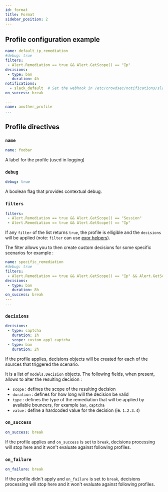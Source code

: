 ```yaml
---
id: format
title: Format
sidebar_position: 2
---
```


## Profile configuration example

```yaml title="/etc/crowdsec/profiles.yaml"
name: default_ip_remediation
#debug: true
filters:
 - Alert.Remediation == true && Alert.GetScope() == "Ip"
decisions:
 - type: ban
   duration: 4h
notifications:
  - slack_default  # Set the webhook in /etc/crowdsec/notifications/slack.yaml before enabling this.
on_success: break

---
name: another_profile
...
```


## Profile directives

### `name`

```yaml
name: foobar
```

A label for the profile (used in logging)

### `debug`

```yaml
debug: true
```

A boolean flag that provides contextual debug.

### `filters`

```yaml
filters:
 - Alert.Remediation == true && Alert.GetScope() == "Session"
 - Alert.Remediation == true && Alert.GetScope() == "Ip"
```

If any `filter` of the list returns `true`, the profile is elligible and the `decisions` will be applied (note: `filter` can use [expr helpers](/expr/helpers.md)).

The filter allows you to then create custom decisions for some specific scenarios for example :

```yaml
name: specific_remediation
#debug: true
filters:
 - Alert.Remediation == true && Alert.GetScope() == "Ip" && Alert.GetScenario() in ["crowdsecurity/ssh-bf", "crowdsecurity/ssh-user-enum"]
decisions:
 - type: ban
   duration: 8h
on_success: break
---
...
```

### `decisions`

```yaml
decisions:
 - type: captcha
   duration: 1h
   scope: custom_app1_captcha
 - type: ban
   duration: 2h
```

If the profile applies, decisions objects will be created for each of the sources that triggered the scenario.

It is a list of `models.Decision` objects. The following fields, when present, allows to alter the resulting decision :

 - `scope` : defines the scope of the resulting decision
 - `duration` : defines for how long will the decision be valid
 - `type` : defines the type of the remediation that will be applied by available bouncers, for example `ban`, `captcha`
 - `value` : define a hardcoded value for the decision (ie. `1.2.3.4`)

### `on_success`

```yaml
on_success: break
```

If the profile applies and `on_success` is set to `break`, decisions processing will stop here and it won't evaluate against following profiles.

### `on_failure`

```yaml
on_failure: break
```

If the profile didn't apply and `on_failure` is set to `break`, decisions processing will stop here and it won't evaluate against following profiles.

